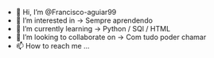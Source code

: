 - 👋 Hi, I’m @Francisco-aguiar99
- 👀 I’m interested in  -> Sempre aprendendo
- 🌱 I’m currently learning  -> Python / SQl / HTML
- 💞️ I’m looking to collaborate on -> Com tudo poder chamar 
- 📫 How to reach me ...

<!---
Francisco-aguiar99/Francisco-aguiar99 is a ✨ special ✨ repository because its `README.md` (this file) appears on your GitHub profile.
You can click the Preview link to take a look at your changes.
--->
